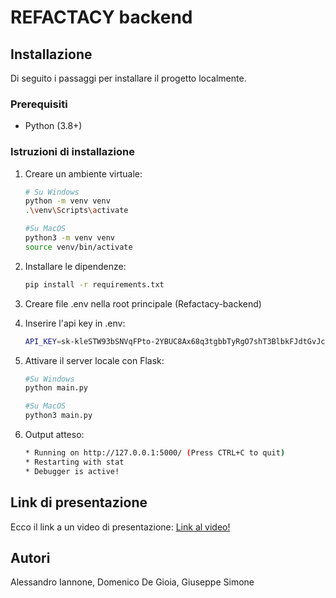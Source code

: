 # REFACTACY backend

## Installazione

Di seguito i passaggi per installare il progetto localmente.

### Prerequisiti
- Python (3.8+)

### Istruzioni di installazione
   
1. Creare un ambiente virtuale:
   ```bash 
   # Su Windows
   python -m venv venv
   .\venv\Scripts\activate
   
   #Su MacOS
   python3 -m venv venv
   source venv/bin/activate

2. Installare le dipendenze:
   ```bash
   pip install -r requirements.txt

3. Creare file .env nella root principale (Refactacy-backend)

4. Inserire l'api key in .env:
   ```bash
   API_KEY=sk-kleSTW93bSNVqFPto-2YBUC8Ax68q3tgbbTyRgO7shT3BlbkFJdtGvJc_2d6HDWl-sPUqz33r7hBvLc8w89v9AE0zhEA
   
5. Attivare il server locale con Flask:
   ```bash
   #Su Windows
   python main.py

   #Su MacOS
   python3 main.py

6. Output atteso:
   ```bash
   * Running on http://127.0.0.1:5000/ (Press CTRL+C to quit)
   * Restarting with stat
   * Debugger is active!

## Link di presentazione

Ecco il link a un video di presentazione: [Link al video!](https://youtu.be/lBKG2NLCfx4)

## Autori
Alessandro Iannone, Domenico De Gioia, Giuseppe Simone

